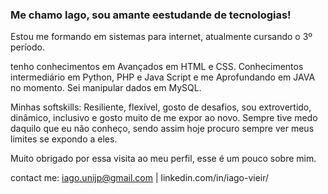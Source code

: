 ### Me chamo Iago, sou amante eestudande de tecnologias! 

Estou me formando em sistemas para internet, atualmente cursando o 3º período.

tenho conhecimentos em Avançados em HTML e CSS. Conhecimentos intermediário em Python, PHP e Java Script e me Aprofundando em JAVA no momento. Sei manipular dados em MySQL.

Minhas softskills: Resiliente, flexível, gosto de desafios, sou extrovertido, dinâmico, inclusivo e gosto muito de me expor ao novo. Sempre tive medo daquilo que eu não conheço, sendo assim hoje procuro sempre ver meus limites se expondo a eles. 

Muito obrigado por essa visita ao meu perfil, esse é um pouco sobre mim.

contact me: iago.unijp@gmail.com     |     linkedin.com/in/iago-vieir/
